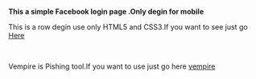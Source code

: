 <b>This a simple Facebook login page .Only degin for mobile </b>
<p>This is a row degin use only HTML5 and CSS3.If you want to see just go <a href="https://tanvirabsar.github.io/fb_login-page/">Here</a></p>
<br>
<p>Vempire is Pishing tool.If you want to use just go here <a href="https://github.com/tanvirabsar/vempier">vempire</a></p>
<br>
